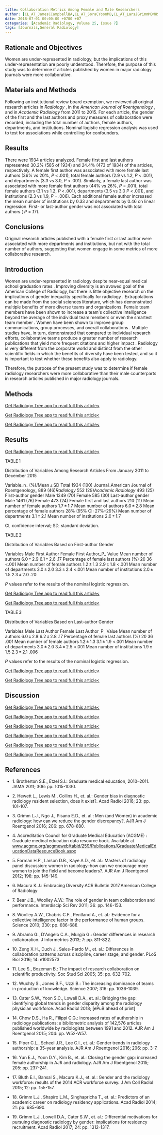 ```yaml
---
title: Collaboration Metrics Among Female and Male Researchers
author: [CL_AT_JamesCCampbellBA,CL_AT_SoraCYoonMD,CL_AT_LarsJGrimmMDMHS]
date: 2018-07-01 00:00:00 +0700 +07
categories: [Academic Radiology, Volume 25, Issue 7]
tags: [Journals,General Radiology]
---
```

## Rationale and Objectives

Women are under-represented in radiology, but the implications of this under-representation are poorly understood. Therefore, the purpose of this study was to determine if articles published by women in major radiology journals were more collaborative.

## Materials and Methods

Following an institutional review board exemption, we reviewed all original research articles in _Radiology_ , in the _American Journal of Roentgenology_ , and in _Academic Radiology_ from 2011 to 2015. For each article, the gender of the first and the last authors and proxy measures of collaboration were recorded, including the total number of authors, female authors, departments, and institutions. Nominal logistic regression analysis was used to test for associations while controlling for confounders.

## Results

There were 1934 articles analyzed. Female first and last authors represented 30.2% (585 of 1934) and 24.4% (473 of 1934) of the articles, respectively. A female first author was associated with more female last authors (36% vs 20%, _P_ < .001), total female authors (2.9 vs 1.2, _P_ < .001), and departments (3.3 vs 3.0, _P_ < .001). Similarly, a female last author was associated with more female first authors (44% vs 26%, _P_ = .001), total female authors (3.1 vs 1.2, _P_ < .001), departments (3.5 vs 3.0 _P_ < .001), and institutions (2.3 vs 1.9, _P_ = .006). Each additional female author increased the mean number of institutions by 0.33 and departments by 0.46 on linear regression. First- or last-author gender was not associated with total authors ( _P_ = .17).

## Conclusions

Original research articles published with a female first or last author were associated with more departments and institutions, but not with the total number of authors, suggesting that women engage in some metrics of more collaborative research.

## Introduction

Women are under-represented in radiology despite near-equal medical school graduation rates . Improving diversity is an avowed goal of the American College of Radiology, but there is little objective research on the implications of gender inequality specifically for radiology . Extrapolations can be made from the social sciences literature, which has demonstrated multiple benefits of more diverse teams and organizations. Female team members have been shown to increase a team's collective intelligence beyond the average of the individual team members or even the smartest team member . Women have been shown to improve group communications, group processes, and overall collaborations . Multiple studies have, in turn, demonstrated that compared to individual research efforts, collaborative teams produce a greater number of research publications that yield more frequent citations and higher impact . Radiology is very different from the corporate world and distinct from the other scientific fields in which the benefits of diversity have been tested, and so it is important to test whether these benefits also apply to radiology.

Therefore, the purpose of the present study was to determine if female radiology researchers were more collaborative than their male counterparts in research articles published in major radiology journals.

## Methods

[Get Radiology Tree app to read full this article<](https://clinicalpub.com/app)

[Get Radiology Tree app to read full this article<](https://clinicalpub.com/app)

[Get Radiology Tree app to read full this article<](https://clinicalpub.com/app)

## Results

[Get Radiology Tree app to read full this article<](https://clinicalpub.com/app)

TABLE 1


Distribution of Variables Among Research Articles From January 2011 to December 2015


Variable_n_ (%)/Mean ± SD Total 1934 (100) Journal_American Journal of Roentgenology_ 889 (46)_Radiology_ 552 (29)_Academic Radiology_ 493 (25) First-author gender Male 1349 (70) Female 585 (30) Last-author gender Male 1461 (76) Female 473 (24) Female first and last authors 210 (11) Mean number of female authors 1.7 ± 1.7 Mean number of authors 6.0 ± 2.8 Mean percentage of female authors 28% (95% CI: 27%–29%) Mean number of departments 3.1 ± 2.1 Mean number of institutions 2.0 ± 1.7

CI, confidence interval; SD, standard deviation.


TABLE 2


Distribution of Variables Based on First-author Gender


Variables Male First Author Female First Author_P_ Value Mean number of authors 6.0 ± 2.9 6.1 ± 2.6 .17 Percentage of female last authors (%) 20 36 <.001 Mean number of female authors 1.2 ± 1.3 2.9 ± 1.8 <.001 Mean number of departments 3.0 ± 2.0 3.3 ± 2.4 <.001 Mean number of institutions 2.0 ± 1.5 2.3 ± 2.0 .20

_P_ values refer to the results of the nominal logistic regression.


[Get Radiology Tree app to read full this article<](https://clinicalpub.com/app)

[Get Radiology Tree app to read full this article<](https://clinicalpub.com/app)

TABLE 3


Distribution of Variables Based on Last-author Gender


Variables Male Last Author Female Last Author_P_ Value Mean number of authors 6.0 ± 2.8 6.2 ± 2.8 .17 Percentage of female last authors (%) 20 36 .001 Mean number of female authors 1.2 ± 1.3 3.1 ± 1.9 <.001 Mean number of departments 3.0 ± 2.0 3.4 ± 2.5 <.001 Mean number of institutions 1.9 ± 1.5 2.3 ± 2.1 .006

_P_ values refer to the results of the nominal logistic regression.


[Get Radiology Tree app to read full this article<](https://clinicalpub.com/app)

[Get Radiology Tree app to read full this article<](https://clinicalpub.com/app)

## Discussion

[Get Radiology Tree app to read full this article<](https://clinicalpub.com/app)

[Get Radiology Tree app to read full this article<](https://clinicalpub.com/app)

[Get Radiology Tree app to read full this article<](https://clinicalpub.com/app)

[Get Radiology Tree app to read full this article<](https://clinicalpub.com/app)

[Get Radiology Tree app to read full this article<](https://clinicalpub.com/app)

[Get Radiology Tree app to read full this article<](https://clinicalpub.com/app)

## References

- 1\. Brotherton S.E., Etzel S.I.: Graduate medical education, 2010–2011. JAMA 2011; 306: pp. 1015-1030.


- 2\. Hewett L., Lewis M., Collins H., et. al.: Gender bias in diagnostic radiology resident selection, does it exist?. Acad Radiol 2016; 23: pp. 101-107.


- 3\. Grimm L.J., Ngo J., Pisano E.D., et. al.: Men (and Women) in academic radiology: how can we reduce the gender discrepancy?. AJR Am J Roentgenol 2016; 206: pp. 678-680.


- 4\. Accreditation Council for Graduate Medical Education (ACGME) : Graduate medical education data resource book. Available at www.acgme.org/acgmeweb/tabid/259/Publications/GraduateMedicalEducationDataResourceBook.aspx

- 5\. Forman H.P., Larson D.B., Kaye A.D., et. al.: Masters of radiology panel discussion: women in radiology–how can we encourage more women to join the field and become leaders?. AJR Am J Roentgenol 2012; 198: pp. 145-149.


- 6\. Macura K.J.: Embracing Diversity.ACR Bulletin.2017.American College of Radiology


- 7\. Bear J.B., Woolley A.W.: The role of gender in team collaboration and performance. Interdiscip Sci Rev 2011; 36: pp. 146-153.


- 8\. Woolley A.W., Chabris C.F., Pentland A., et. al.: Evidence for a collective intelligence factor in the performance of human groups. Science 2010; 330: pp. 686-688.


- 9\. Abramo G., D'Angelo C.A., Murgia G.: Gender differences in research collaboration. J Informetrics 2013; 7: pp. 811-822.


- 10\. Zeng X.H., Duch J., Sales-Pardo M., et. al.: Differences in collaboration patterns across discipline, career stage, and gender. PLoS Biol 2016; 14: e1002573


- 11\. Lee S., Bozeman B.: The impact of research collaboration on scientific productivity. Soc Stud Sci 2005; 35: pp. 632-702.


- 12\. Wuchty S., Jones B.F., Uzzi B.: The increasing dominance of teams in production of knowledge. Science 2007; 316: pp. 1036-1039.


- 13\. Cater S.W., Yoon S.C., Lowell D.A., et. al.: Bridging the gap: identifying global trends in gender disparity among the radiology physician workforce. Acad Radiol 2018; \[ePuB ahead of print\]


- 14\. Chow D.S., Ha R., Filippi C.G.: Increased rates of authorship in radiology publications: a bibliometric analysis of 142,576 articles published worldwide by radiologists between 1991 and 2012. AJR Am J Roentgenol 2015; 204: pp. W52-W57.


- 15\. Piper C.L., Scheel J.R., Lee C.I., et. al.: Gender trends in radiology authorship: a 35-year analysis. AJR Am J Roentgenol 2016; 206: pp. 3-7.


- 16\. Yun E.J., Yoon D.Y., Kim B., et. al.: Closing the gender gap: increased female authorship in AJR and radiology. AJR Am J Roentgenol 2015; 205: pp. 237-241.


- 17\. Bluth E.I., Bansal S., Macura K.J., et. al.: Gender and the radiology workforce: results of the 2014 ACR workforce survey. J Am Coll Radiol 2015; 12: pp. 155-157.


- 18\. Grimm L.J., Shapiro L.M., Singhapricha T., et. al.: Predictors of an academic career on radiology residency applications. Acad Radiol 2014; 21: pp. 685-690.


- 19\. Grimm L.J., Lowell D.A., Cater S.W., et. al.: Differential motivations for pursuing diagnostic radiology by gender: implications for residency recruitment. Acad Radiol 2017; 24: pp. 1312-1317.